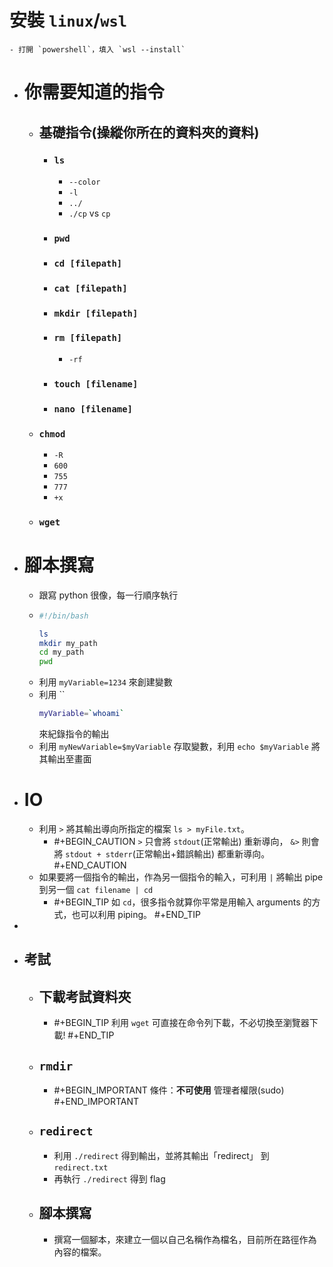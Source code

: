 # 安裝 `linux`/`wsl`
	- 打開 `powershell`，填入 `wsl --install`
- # 你需要知道的指令
	- ## 基礎指令(操縱你所在的資料夾的資料)
		- ### `ls`
			- ``--color``
			- `-l`
			- `../`
			- `./cp` vs `cp`
		- ### `pwd`
		- ### ``cd [filepath]``
		- ### ``cat [filepath]``
		- ### `mkdir [filepath]`
		- ### `rm [filepath]`
			- `-rf`
		- ### `touch [filename]`
		- ### ``nano [filename]``
	- ### `chmod`
		- `-R`
		- `600`
		- `755`
		- `777`
		- `+x`
	- ### `wget`
- # 腳本撰寫
	- 跟寫 python 很像，每一行順序執行
	- ```bash
	  #!/bin/bash
	  
	  ls
	  mkdir my_path
	  cd my_path
	  pwd
	  ```
	- 利用 `myVariable=1234` 來創建變數
	- 利用 ``
	  ```bash 
	  myVariable=`whoami`
	  ```
	  來紀錄指令的輸出
	- 利用 `myNewVariable=$myVariable` 存取變數，利用 `echo $myVariable` 將其輸出至畫面
- # IO
	- 利用 `>` 將其輸出導向所指定的檔案 `ls > myFile.txt`。
		- #+BEGIN_CAUTION
		  `>` 只會將 `stdout`(正常輸出) 重新導向，
		  `&>` 則會將 `stdout + stderr`(正常輸出+錯誤輸出) 都重新導向。
		  #+END_CAUTION
	- 如果要將一個指令的輸出，作為另一個指令的輸入，可利用 `|` 將輸出 pipe 到另一個 `cat filename | cd`
		- #+BEGIN_TIP
		  如 `cd`，很多指令就算你平常是用輸入 arguments 的方式，也可以利用 piping。
		  #+END_TIP
-
- ## 考試
	- ## 下載考試資料夾
		- #+BEGIN_TIP
		  利用 `wget` 可直接在命令列下載，不必切換至瀏覽器下載!
		  #+END_TIP
	- ## `rmdir`
		- #+BEGIN_IMPORTANT
		  條件：**不可使用** 管理者權限(sudo)
		  #+END_IMPORTANT
	- ## `redirect`
		- 利用 `./redirect` 得到輸出，並將其輸出「redirect」 到 `redirect.txt`
		- 再執行 `./redirect` 得到 flag
	- ## 腳本撰寫
		- 撰寫一個腳本，來建立一個以自己名稱作為檔名，目前所在路徑作為內容的檔案。